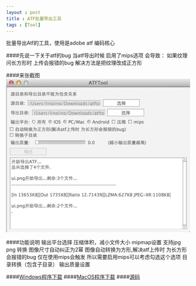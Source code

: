 ```yaml
---
layout : post
title : ATF批量导出工具
tags : [Tool]
---
```


批量导出Atf的工具，使用是adobe atf 编码核心

####先说一下关于atf的bug
	当atf导出时候 启用了mips选项 会导致：
	如果纹理问长方形时 上传会报错的bug
	解决方法是把纹理改成正方形

####来张截图
<img src="/assets/images/atftool_view.jpg" alt="截图" class="img-rounded">

####功能说明
	输出平台选择
	压缩体积，减小文件大小
	mipmap设置
	支持jpg png 转换
	图像尺寸自动纠正为2幂
	图像自动转换为方形,解决atf上传时 为长方形会报错的bug 仅在使用mips会触发 所以需要启用mips可以考虑勾选这个选项
	目录转换（包含子目录）
	输出质量设置

####[Windows程序下载](http://url.cn/KcHxNo)
####[MacOS程序下载](http://url.cn/USIf6A)
####[源码](https://github.com/zmLiu/ATFTool)
	